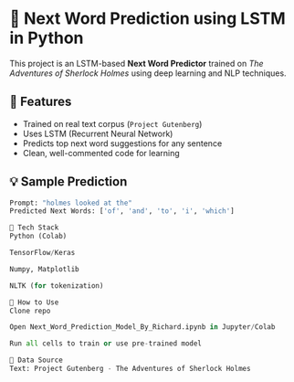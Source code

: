 # 🔮 Next Word Prediction using LSTM in Python

This project is an LSTM-based **Next Word Predictor** trained on *The Adventures of Sherlock Holmes* using deep learning and NLP techniques.

## 📌 Features

- Trained on real text corpus (`Project Gutenberg`)
- Uses LSTM (Recurrent Neural Network)
- Predicts top next word suggestions for any sentence
- Clean, well-commented code for learning

## 💡 Sample Prediction

```python
Prompt: "holmes looked at the"
Predicted Next Words: ['of', 'and', 'to', 'i', 'which']

🧠 Tech Stack
Python (Colab)

TensorFlow/Keras

Numpy, Matplotlib

NLTK (for tokenization)

🚀 How to Use
Clone repo

Open Next_Word_Prediction_Model_By_Richard.ipynb in Jupyter/Colab

Run all cells to train or use pre-trained model

📘 Data Source
Text: Project Gutenberg - The Adventures of Sherlock Holmes
